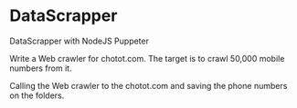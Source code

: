 # DataScrapper
DataScrapper with NodeJS Puppeter

Write a Web crawler for chotot.com. The target is to crawl 50,000 mobile numbers from it.

Calling the Web crawler to the chotot.com and saving the phone numbers on the folders.